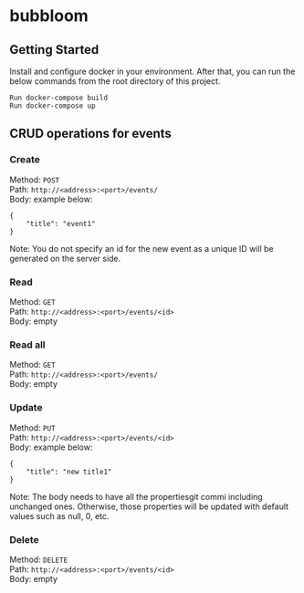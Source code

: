 # bubbloom

## Getting Started
Install and configure docker in your environment. After that, you can run the below commands from the root directory of this project.

```
Run docker-compose build
Run docker-compose up
```

## CRUD operations for events
### Create
Method: `POST`  
Path: `http://<address>:<port>/events/`  
Body: example below:
```
{
    "title": "event1"
}
```
Note: You do not specify an id for the new event as a unique ID will be generated on the server side.


### Read
Method: `GET`  
Path: `http://<address>:<port>/events/<id>`  
Body: empty

### Read all
Method: `GET`  
Path: `http://<address>:<port>/events/`  
Body: empty

### Update
Method: `PUT`  
Path: `http://<address>:<port>/events/<id>`  
Body: example below:
```
{
    "title": "new title1"
}
```

Note: The body needs to have all the propertiesgit commi including unchanged ones.
Otherwise, those properties will be updated with default values such as null, 0, etc.

### Delete
Method: `DELETE`  
Path: `http://<address>:<port>/events/<id>`  
Body: empty